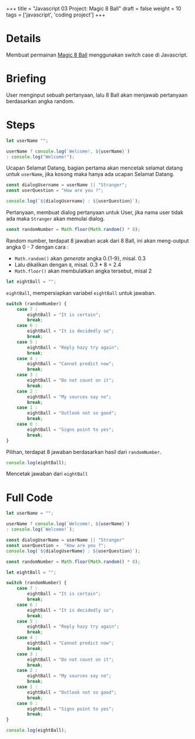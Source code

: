 +++
title = "Javascript 03 Project: Magic 8 Ball"
draft = false
weight = 10
tags = ['javascript', 'coding project']
+++

# Details

Membuat permainan [Magic 8 Ball](https://en.wikipedia.org/wiki/Magic_8_Ball) menggunakan switch case di Javascript.

# Briefing

User menginput sebuah pertanyaan, lalu 8 Ball akan menjawab pertanyaan berdasarkan angka random.

# Steps

```js
let userName "";

userName ? console.log(`Welcome!, ${userName}`)
: console.log("Welcome!");
```
Ucapan Selamat Datang, bagian pertama akan mencetak selamat datang untuk `userName`, jika kosong maka hanya ada ucapan Selamat Datang.

```js
const dialogUsername = userName || "Stranger";
const userQuestion = "How are you ?";

console.log(`${dialogUsername} : ${userQuestion}`);
```
Pertanyaan, membuat dialog pertanyaan untuk User, jika nama user tidak ada maka `Stranger` akan memulai dialog.

```js
const randomNumber = Math.floor(Math.random() * 8);
```
Random number, terdapat 8 jawaban acak dari 8 Ball, ini akan meng-output angka 0 - 7 dengan cara :
- `Math.random()` akan *generate* angka 0.{1-9}, misal. 0.3
- Lalu dikalikan dengan `8`, misal. 0.3 * 8 = 2.4
- `Math.floor()` akan membulatkan angka tersebut, misal 2

```js
let eightBall = "";
```
`eightBall`, mempersiapkan variabel `eightBall` untuk jawaban.

```js
switch (randomNumber) {
    case 7 :
        eightBall = "It is certain";
        break;
    case 6 :
        eightBall = "It is decidedly so";
        break;
    case 5 :
        eightBall = "Reply hazy try again";
        break;
    case 4 :
        eightBall = "Cannot predict now";
        break;
    case 3 :
        eightBall = "Do not count on it";
        break;
    case 2 :
        eightBall = "My sources say no";
        break;
    case 1 :
        eightBall = "Outlook not so good";
        break;
    case 0 :
        eightBall = "Signs point to yes";
        break;
}
```
Pilihan, terdapat 8 jawaban berdasarkan hasil dari `randomNumber`.

```js
console.log(eightBall);
```
Mencetak jawaban dari `eightBall`

# Full Code

```js
let userName = "";

userName ? console.log(`Welcome!, ${userName}`)
: console.log(`Welcome!`);

const dialogUserName = userName || "Stranger"
const userQuestion =  "How are you ?";
console.log(`${dialogUserName} : ${userQuestion}`);

const randomNumber = Math.floor(Math.random() * 8);

let eightBall = "";

switch (randomNumber) {
    case 7 :
        eightBall = "It is certain";
        break;
    case 6 :
        eightBall = "It is decidedly so";
        break;
    case 5 :
        eightBall = "Reply hazy try again";
        break;
    case 4 :
        eightBall = "Cannot predict now";
        break;
    case 3 :
        eightBall = "Do not count on it";
        break;
    case 2 :
        eightBall = "My sources say no";
        break;
    case 1 :
        eightBall = "Outlook not so good";
        break;
    case 0 :
        eightBall = "Signs point to yes";
        break;
}

console.log(eightBall); 
```